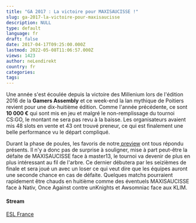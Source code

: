 ```yaml
---
title: "GA 2017 : La victoire pour MAXISAUCISSE !"
slug: ga-2017-la-victoire-pour-maxisaucisse
description: NULL
type: default
language: fr
draft: false
date: 2017-04-17T09:25:00.000Z
lastmod: 2022-05-08T11:06:57.000Z
views: 1423
author: neLendirekt
country: fr
categories:
tags:
---
```

Une année s'est écoulée depuis la victoire des Millenium lors de l'édition 2016 de la **Gamers Assembly** et ce week-end la lan mythique de Poitiers revient pour une dix-huitième édition. Comme l'année précédente, ce sont **10 000 €** qui sont mis en jeu et malgré le non-remplissage du tournoi CS:GO, le montant ne sera pas revu à la baisse. Les organisateurs avaient mis 48 slots en vente et 43 ont trouvé preneur, ce qui est finalement une belle performance vu le départ compliqué. 

Durant la phase de poules, les favoris de notre[ preview](/flash/ga-2017-la-preview/433) ont tous répondu présents. Il n'y a donc pas de surprise à souligner, mise à part peut-être la défaite de MAXISAUCISSE face à master13, le tournoi va devenir de plus en plus intéressant au fil de l'arbre. Ce dernier débutera par les seizièmes de finale et sera joué un avec un loser ce qui veut dire que les équipes auront une seconde chance en cas de défaite. Quelques matchs pourraient rapidement être chauds en huitième comme des éventuels MAXISAUCISSE face à Nativ, Once Against contre unKnights et Awsomniac face aux KLIM. 

#### **Stream** 

[ESL France](https://www.twitch.tv/esl%5Fcsgo%5Ffr)
